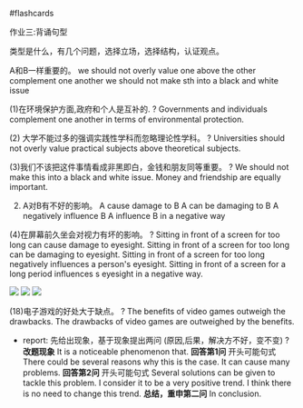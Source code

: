 #flashcards 

作业三:背诵句型

类型是什么，有几个问题，选择立场，选择结构，认证观点。

A和B一样重要的。
we should not overly value one above the other
complement one another
we should not make sth into a black and white issue

(1)在环境保护方面,政府和个人是互补的.
?
Governments and individuals complement one another in terms of environmental protection.
<!--SR:!2025-03-10,152,250-->

(2) 大学不能过多的强调实践性学科而忽略理论性学科。
?
Universities should not overly value practical subjects above theoretical subjects.
<!--SR:!2025-04-06,179,250-->

(3)我们不该把这件事情看成非黑即白，金钱和朋友同等重要。
?
We should not make this into a black and white issue. Money and friendship are equally important.
<!--SR:!2025-03-17,164,250-->

2. A对B有不好的影响。
A cause damage to B
A can be damaging to B
A negatively influence B
A influence B in a negative way

(4)在屏幕前久坐会对视力有坏的影响。
?
Sitting in front of a screen for too long can cause damage to eyesight.
Sitting in front of a screen for too long can be damaging to eyesight.
Sitting in front of a screen for too long negatively influences a person's eyesight.
Sitting in front of a screen for a long period influences s eyesight in a negative way.
<!--SR:!2025-03-31,175,250-->

![](note/files/Pasted%20image%2020231210135254.png)
![](note/files/Pasted%20image%2020231210142057.png)
![](note/files/Pasted%20image%2020231210142112.png)

(18)电子游戏的好处大于缺点。
?
The benefits of video games outweigh the drawbacks.
The drawbacks of video games are outweighed by the benefits.
<!--SR:!2025-03-02,149,250-->


- report: 先给出现象，基于现象提出两问 (原因,后果，解决方不好，变不变)
?
**改题现象**
It is a noticeable phenomenon that.
**回答第1问**
开头可能句式
There could be several reasons why this is the case.
It can cause many problems.
**回答第2问**
开头可能句式
Several solutions can be given to tackle this problem.
I consider it to be a very positive trend.
I think there is no need to change this trend.
**总结，重申第二问**
In conclusion.
<!--SR:!2025-02-14,149,250-->